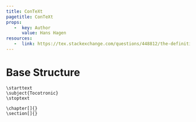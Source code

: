```yaml
---
title: ConTeXt
pagetitle: ConTeXt
props:
   -  key: Author
      value: Hans Hagen
resources:
   -  link: https://tex.stackexchange.com/questions/448812/the-definitive-guide-to-context-mkiv-documentation
---
```

# Base Structure
```
\starttext
\subject{Tocotronic}
\stoptext
```

```
\chapter[]{}
\section[]{}
